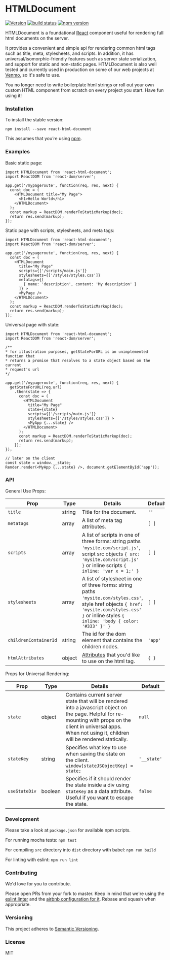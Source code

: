 # HTMLDocument

[![Version](https://img.shields.io/github/release/venmo/react-html-document.svg)](https://github.com/venmo/react-html-document/releases)
[![build status](https://img.shields.io/travis/venmo/react-html-document/master.svg?style=flat-square)](https://travis-ci.org/venmo/react-html-document)
[![npm version](https://img.shields.io/npm/v/react-html-document.svg?style=flat-square)](https://www.npmjs.com/package/react-html-document)

HTMLDocument is a foundational [React](https://facebook.github.io/react/) component useful for rendering full html documents on the server.

It provides a convenient and simple api for rendering common html tags such as title, meta, stylesheets, and scripts. In addition, it has universal/isomorphic-friendly features such as server state serialization, and support for static and non-static pages. HTMLDocument is also well tested and currently used in production on some of our web projects at [Venmo](http://www.venmo.com), so it's safe to use.

You no longer need to write boilerplate html strings or roll out your own custom HTML component from scratch on every project you start. Have fun using it!

### Installation

To install the stable version:

```
npm install --save react-html-document
```

This assumes that you’re using [npm](http://npmjs.com/).

### Examples

Basic static page:
```es6
import HTMLDocument from 'react-html-document';
import ReactDOM from 'react-dom/server';

app.get('/mypageroute', function(req, res, next) {
  const doc = (
    <HTMLDocument title="My Page">
      <h1>Hello World</h1>
    </HTMLDocument>
  );
  const markup = ReactDOM.renderToStaticMarkup(doc);
  return res.send(markup);
});
```

Static page with scripts, stylesheets, and meta tags:

```es6
import HTMLDocument from 'react-html-document';
import ReactDOM from 'react-dom/server';

app.get('/mypageroute', function(req, res, next) {
  const doc = (
    <HTMLDocument
      title="My Page"
      scripts={['/scripts/main.js']}
      stylesheets={['/styles/styles.css']}
      metatags={[
        { name: 'description', content: 'My description' }
      ]} >
      <MyPage />
    </HTMLDocument>
  );
  const markup = ReactDOM.renderToStaticMarkup(doc);
  return res.send(markup);
});
```

Universal page with state:

```es6
import HTMLDocument from 'react-html-document';
import ReactDOM from 'react-dom/server';

/**
* for illustration purposes, getStateForURL is an unimplemented function that
* returns a promise that resolves to a state object based on the current
* request's url
*/

app.get('/mypageroute', function(req, res, next) {
  getStateForURL(req.url)
    .then(state => {
      const doc = (
        <HTMLDocument
          title="My Page"
          state={state}
          scripts={['/scripts/main.js']}
          stylesheets={['/styles/styles.css']} >
          <MyApp {...state} />
        </HTMLDocument>
      );
      const markup = ReactDOM.renderToStaticMarkup(doc);
      return res.send(markup);
    });
});

// later on the client
const state = window.__state;
Render.render(<MyApp {...state} />, document.getElementById('app'));
```

### API

General Use Props:

| Prop |  Type | Details | Default
| -------------- | ------ | --------------- | ---- |
| `title` | string | Title for the document. | `''`
| `metatags`    | array | A list of meta tag attributes. | `[ ]`
| `scripts` | array | A list of scripts in one of three forms: string paths `'mysite.com/script.js'`, script src objects `{ src: 'mysite.com/script.js' }` or inline scripts `{ inline: 'var x = 1;' }` | `[ ]`
| `stylesheets` | array | A list of stylesheet in one of three forms: string paths `'mysite.com/styles.css'`, style href objects `{ href: 'mysite.com/styles.css' }` or inline styles `{ inline: 'body { color: '#333' }' }` | `[ ]`
| `childrenContainerId`           | string | The id for the dom element that contains the children nodes. | `'app'`
| `htmlAttributes` | object | [Attributes](https://facebook.github.io/react/docs/tags-and-attributes.html#supported-attributes) that you'd like to use on the html tag. | `{ }`

Props for Universal Rendering:

| Prop |  Type | Details | Default
| -------------- | ------ | --------------- | ---- |
| `state` | object | Contains current server state that will be rendered into a javascript object on the page. Helpful for re-mounting with props on the client in universal apps. When not using it, children will be rendered statically. | `null`
| `stateKey` | string | Specifies what key to use when saving the state on the client. `window[stateJSObjectKey] = state;` | `'__state'`
| `useStateDiv` | boolean | Specifies if it should render the state inside a div using `stateKey` as a data attribute. Useful if you want to escape the state. | `false`



### Development
Please take a look at `package.json` for available npm scripts.

For running mocha tests: `npm test`

For compiling `src` directory into `dist` directory with babel: `npm run build`

For linting with eslint: `npm run lint`


### Contributing

We'd love for you to contribute.

Please open PRs from your fork to master. Keep in mind that we're using the [eslint linter](http://eslint.org/) and the [airbnb configuration for it](https://github.com/airbnb/javascript/tree/master/packages/eslint-config-airbnb). Rebase and squash when appropriate.


### Versioning
This project adheres to [Semantic Versioning](http://semver.org/).  


### License
MIT
